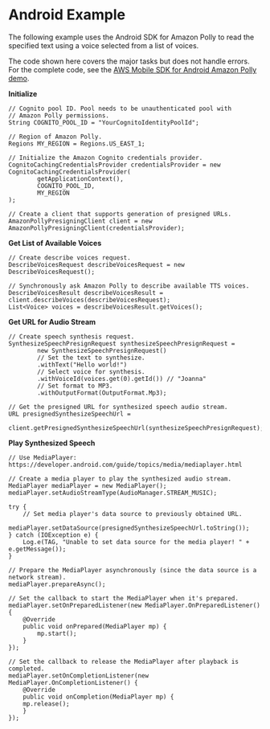# Android Example<a name="examples-android"></a>

The following example uses the Android SDK for Amazon Polly to read the specified text using a voice selected from a list of voices\.

The code shown here covers the major tasks but does not handle errors\. For the complete code, see the [AWS Mobile SDK for Android Amazon Polly demo](https://github.com/awslabs/aws-sdk-android-samples/tree/master/PollyDemo)\.

**Initialize**  


```
// Cognito pool ID. Pool needs to be unauthenticated pool with
// Amazon Polly permissions.
String COGNITO_POOL_ID = "YourCognitoIdentityPoolId";

// Region of Amazon Polly.
Regions MY_REGION = Regions.US_EAST_1;
 
// Initialize the Amazon Cognito credentials provider.
CognitoCachingCredentialsProvider credentialsProvider = new CognitoCachingCredentialsProvider(
        getApplicationContext(),
        COGNITO_POOL_ID,
        MY_REGION
);

// Create a client that supports generation of presigned URLs.
AmazonPollyPresigningClient client = new AmazonPollyPresigningClient(credentialsProvider);
```

**Get List of Available Voices**  


```
// Create describe voices request.
DescribeVoicesRequest describeVoicesRequest = new DescribeVoicesRequest();

// Synchronously ask Amazon Polly to describe available TTS voices.
DescribeVoicesResult describeVoicesResult = client.describeVoices(describeVoicesRequest);
List<Voice> voices = describeVoicesResult.getVoices();
```

**Get URL for Audio Stream**  


```
// Create speech synthesis request.
SynthesizeSpeechPresignRequest synthesizeSpeechPresignRequest =
        new SynthesizeSpeechPresignRequest()
        // Set the text to synthesize.
        .withText("Hello world!")
        // Select voice for synthesis.
        .withVoiceId(voices.get(0).getId()) // "Joanna"
        // Set format to MP3.
        .withOutputFormat(OutputFormat.Mp3);

// Get the presigned URL for synthesized speech audio stream.
URL presignedSynthesizeSpeechUrl =
        client.getPresignedSynthesizeSpeechUrl(synthesizeSpeechPresignRequest);
```

**Play Synthesized Speech**  


```
// Use MediaPlayer: https://developer.android.com/guide/topics/media/mediaplayer.html

// Create a media player to play the synthesized audio stream.
MediaPlayer mediaPlayer = new MediaPlayer();
mediaPlayer.setAudioStreamType(AudioManager.STREAM_MUSIC);

try {
    // Set media player's data source to previously obtained URL.
    mediaPlayer.setDataSource(presignedSynthesizeSpeechUrl.toString());
} catch (IOException e) {
    Log.e(TAG, "Unable to set data source for the media player! " + e.getMessage());
}

// Prepare the MediaPlayer asynchronously (since the data source is a network stream).
mediaPlayer.prepareAsync();

// Set the callback to start the MediaPlayer when it's prepared.
mediaPlayer.setOnPreparedListener(new MediaPlayer.OnPreparedListener() {
    @Override
    public void onPrepared(MediaPlayer mp) {
        mp.start();
    }
});

// Set the callback to release the MediaPlayer after playback is completed.
mediaPlayer.setOnCompletionListener(new MediaPlayer.OnCompletionListener() {
    @Override
    public void onCompletion(MediaPlayer mp) {
	mp.release();
    }
});
```